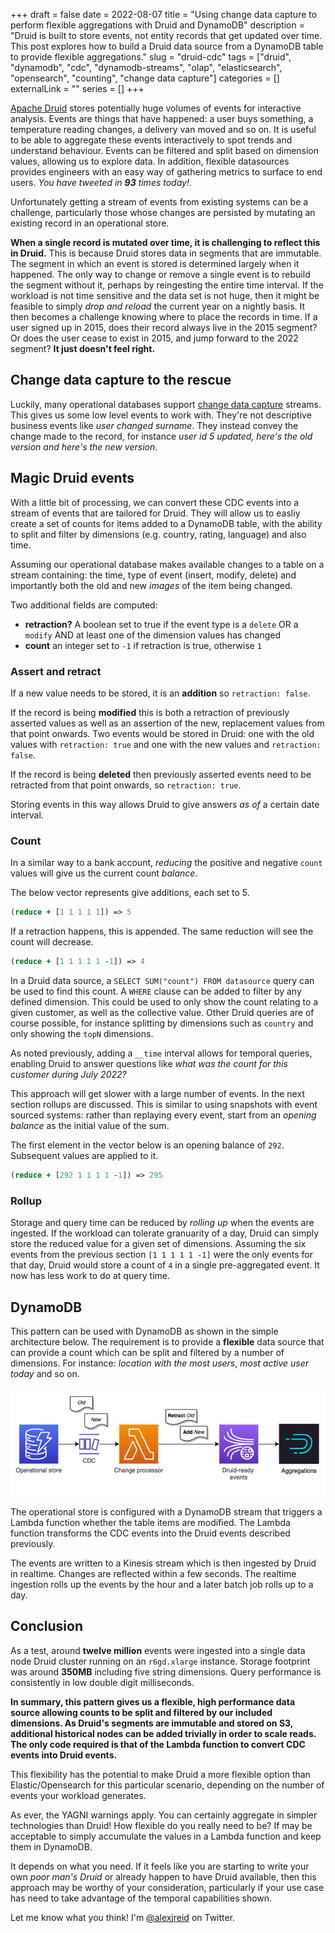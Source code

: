 +++ 
draft = false
date = 2022-08-07
title = "Using change data capture to perform flexible aggregations with Druid and DynamoDB"
description = "Druid is built to store events, not entity records that get updated over time. This post explores how to build a Druid data source from a DynamoDB table to provide flexible aggregations."
slug = "druid-cdc"
tags = ["druid", "dynamodb", "cdc", "dynamodb-streams", "olap", "elasticsearch", "opensearch", "counting", "change data capture"]
categories = []
externalLink = ""
series = []
+++

[Apache Druid](https://druid.apache.org) stores potentially huge volumes of events for interactive analysis. Events are things that have happened: a user buys something, a temperature reading changes, a delivery van moved and so on. It is useful to be able to aggregate these events interactively to spot trends and understand behaviour. Events can be filtered and split based on dimension values, allowing us to explore data. In addition, flexible datasources provides engineers with an easy way of gathering metrics to surface to end users. _You have tweeted in **93** times today!_.

Unfortunately getting a stream of events from existing systems can be a challenge, particularly those whose changes are persisted by mutating an existing record in an operational store.

**When a single record is mutated over time, it is challenging to reflect this in Druid.** This is because Druid stores data in segments that are immutable. The segment in which an event is stored is determined largely when it happened. The only way to change or remove a single event is to rebuild the segment without it, perhaps by reingesting the entire time interval. If the workload is not time sensitive and the data set is not huge, then it might be feasible to simply _drop and reload_ the current year on a nightly basis. It then becomes a challenge knowing where to place the records in time. If a user signed up in 2015, does their record always live in the 2015 segment? Or does the user cease to exist in 2015, and jump forward to the 2022 segment? **It just doesn't feel right.**

## Change data capture to the rescue
Luckily, many operational databases support [change data capture](https://en.wikipedia.org/wiki/Change_data_capture) streams. This gives us some low level events to work with. They're not descriptive business events like _user changed surname_. They instead convey the change made to the record, for instance _user id 5 updated, here's the old version and here's the new version_.

## Magic Druid events
With a little bit of processing, we can convert these CDC events into a stream of events that are tailored for Druid. They will allow us to easliy create a set of counts for items added to a DynamoDB table, with the ability to split and filter by dimensions (e.g. country, rating, language) and also time. 

Assuming our operational database makes available changes to a table on a stream containing: the time, type of event (insert, modify, delete) and importantly both the old and new _images_ of the item being changed.

Two additional fields are computed:
- **retraction?** A boolean set to true if the event type is a `delete` OR a `modify` AND at least one of the dimension values has changed
- **count** an integer set to `-1` if retraction is true, otherwise `1`

### Assert and retract
If a new value needs to be stored, it is an **addition** so `retraction: false`.

If the record is being **modified** this is both a retraction of previously asserted values as well as an assertion of the new, replacement values from that point onwards. Two events would be stored in Druid: one with the old values with `retraction: true` and one with the new values and `retraction: false`.

If the record is being **deleted** then previously asserted events need to be retracted from that point onwards, so `retraction: true`.

Storing events in this way allows Druid to give answers _as of_ a certain date interval.

### Count
In a similar way to a bank account, _reducing_ the positive and negative `count` values will give us the current count _balance_. 

The below vector represents give additions, each set to 5.

```clojure
(reduce + [1 1 1 1 1]) => 5
```

If a retraction happens, this is appended. The same reduction will see the count will decrease.
```clojure
(reduce + [1 1 1 1 1 -1]) => 4
```

In a Druid data source, a `SELECT SUM("count") FROM datasource` query can be used to find this count. A `WHERE` clause can be added to filter by any defined dimension. This could be used to only show the count relating to a given customer, as well as the collective value. Other Druid queries are of course possible, for instance splitting by dimensions such as `country` and only showing the `topN` dimensions.

As noted previously, adding a `__time` interval allows for temporal queries, enabling Druid to answer questions like _what was the count for this customer during July 2022?_

This approach will get slower with a large number of events. In the next section rollups are discussed. This is similar to using snapshots with event sourced systems: rather than replaying every event, start from an _opening balance_ as the initial value of the sum.

The first element in the vector below is an opening balance of `292`. Subsequent values are applied to it.

```clojure
(reduce + [292 1 1 1 1 -1]) => 295
```

### Rollup
Storage and query time can be reduced by _rolling up_ when the events are ingested. If the workload can tolerate granuarity of a day, Druid can simply store the reduced value for a given set of dimensions. Assuming the six events from the previous section `[1 1 1 1 1 -1]` were the only events for that day, Druid would store a count of `4` in a single pre-aggregated event. It now has less work to do at query time.

## DynamoDB
This pattern can be used with DynamoDB as shown in the simple architecture below. The requirement is to provide a **flexible** data source that can provide a count which can be split and filtered by a number of dimensions. For instance: _location with the most users_, _most active user today_ and so on.

![Architecture diagram showing DynamoDB feeding into Druid via a Lambda function](ddb-druid-cdc.png)

The operational store is configured with a DynamoDB stream that triggers a Lambda function whether the table items are modified. The Lambda function transforms the CDC events into the Druid events described previously. 

The events are written to a Kinesis stream which is then ingested by Druid in realtime. Changes are reflected within a few seconds. The realtime ingestion rolls up the events by the hour and a later batch job rolls up to a day.

## Conclusion
As a test, around **twelve million** events were ingested into a single data node Druid cluster running on an `r6gd.xlarge` instance. Storage footprint was around **350MB** including five string dimensions. Query performance is consistently in low double digit milliseconds.

**In summary, this pattern gives us a flexible, high performance data source allowing counts to be split and filtered by our included dimensions. As Druid's segments are immutable and stored on S3, additional historical nodes can be added trivially in order to scale reads. The only code required is that of the Lambda function to convert CDC events into Druid events.**

This flexibility has the potential to make Druid a more flexible option than Elastic/Opensearch for this particular scenario, depending on the number of events your workload generates. 

As ever, the YAGNI warnings apply. You can certainly aggregate in simpler technologies than Druid! How flexible do you really need to be? If may be acceptable to simply accumulate the values in a Lambda function and keep them in DynamoDB.

It depends on what you need. If it feels like you are starting to write your own _poor man's Druid_ or already happen to have Druid available, then this approach may be worthy of your consideration, particularly if your use case has need to take advantage of the temporal capabilities shown.

Let me know what you think! I'm [@alexjreid](https://twitter.com/AlexJReid) on Twitter.